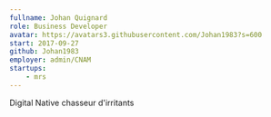 ```yaml
---
fullname: Johan Quignard
role: Business Developer
avatar: https://avatars3.githubusercontent.com/Johan1983?s=600
start: 2017-09-27
github: Johan1983
employer: admin/CNAM
startups:
    - mrs
---
```


Digital Native chasseur d'irritants

